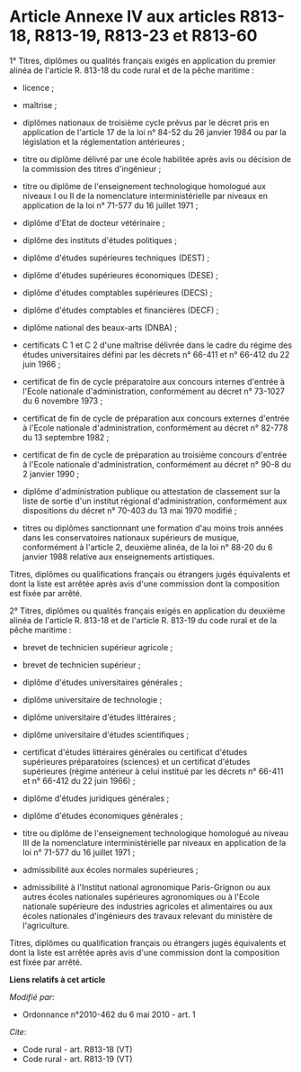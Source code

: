 # Article Annexe IV aux articles R813-18, R813-19, R813-23 et R813-60

1° Titres, diplômes ou qualités français exigés en application du premier alinéa de l'article R. 813-18 du code rural et de
la pêche maritime :

- licence ;

- maîtrise ;

- diplômes nationaux de troisième cycle prévus par le décret pris en application de l'article 17 de la loi n° 84-52 du 26
janvier 1984 ou par la législation et la réglementation antérieures ;

- titre ou diplôme délivré par une école habilitée après avis ou décision de la commission des titres d'ingénieur ;

- titre ou diplôme de l'enseignement technologique homologué aux niveaux I ou II de la nomenclature interministérielle par
niveaux en application de la loi n° 71-577 du 16 juillet 1971 ;

- diplôme d'Etat de docteur vétérinaire ;

- diplôme des instituts d'études politiques ;

- diplôme d'études supérieures techniques (DEST) ;

- diplôme d'études supérieures économiques (DESE) ;

- diplôme d'études comptables supérieures (DECS) ;

- diplôme d'études comptables et financières (DECF) ;

- diplôme national des beaux-arts (DNBA) ;

- certificats C 1 et C 2 d'une maîtrise délivrée dans le cadre du régime des études universitaires défini par les décrets n°
66-411 et n° 66-412 du 22 juin 1966 ;

- certificat de fin de cycle préparatoire aux concours internes d'entrée à l'Ecole nationale d'administration, conformément
au décret n° 73-1027 du 6 novembre 1973 ;

- certificat de fin de cycle de préparation aux concours externes d'entrée à l'Ecole nationale d'administration, conformément
au décret n° 82-778 du 13 septembre 1982 ;

- certificat de fin de cycle de préparation au troisième concours d'entrée à l'Ecole nationale d'administration, conformément
au décret n° 90-8 du 2 janvier 1990 ;

- diplôme d'administration publique ou attestation de classement sur la liste de sortie d'un institut régional
d'administration, conformément aux dispositions du décret n° 70-403 du 13 mai 1970 modifié ;

- titres ou diplômes sanctionnant une formation d'au moins trois années dans les conservatoires nationaux supérieurs de
musique, conformément à l'article 2, deuxième alinéa, de la loi n° 88-20 du 6 janvier 1988 relative aux enseignements
artistiques. 

Titres, diplômes ou qualifications français ou étrangers jugés équivalents et dont la liste est arrêtée après avis d'une
commission dont la composition est fixée par arrêté. 

2° Titres, diplômes ou qualités français exigés en application du deuxième alinéa de l'article R. 813-18 et de l'article R.
813-19 du code rural et de la pêche maritime :

- brevet de technicien supérieur agricole ;

- brevet de technicien supérieur ;

- diplôme d'études universitaires générales ;

- diplôme universitaire de technologie ;

- diplôme universitaire d'études littéraires ;

- diplôme universitaire d'études scientifiques ;

- certificat d'études littéraires générales ou certificat d'études supérieures préparatoires (sciences) et un certificat
d'études supérieures (régime antérieur à celui institué par les décrets n° 66-411 et n° 66-412 du 22 juin 1966) ;

- diplôme d'études juridiques générales ;

- diplôme d'études économiques générales ;

- titre ou diplôme de l'enseignement technologique homologué au niveau III de la nomenclature interministérielle par niveaux
en application de la loi n° 71-577 du 16 juillet 1971 ;

- admissibilité aux écoles normales supérieures ;

- admissibilité à l'Institut national agronomique Paris-Grignon ou aux autres écoles nationales supérieures agronomiques ou à
l'Ecole nationale supérieure des industries agricoles et alimentaires ou aux écoles nationales d'ingénieurs des travaux
relevant du ministère de l'agriculture. 

Titres, diplômes ou qualification français ou étrangers jugés équivalents et dont la liste est arrêtée après avis d'une
commission dont la composition est fixée par arrêté.

**Liens relatifs à cet article**

_Modifié par_:

  - Ordonnance n°2010-462 du 6 mai 2010 - art. 1

_Cite_:

  - Code rural - art. R813-18 (VT)
  - Code rural - art. R813-19 (VT)
